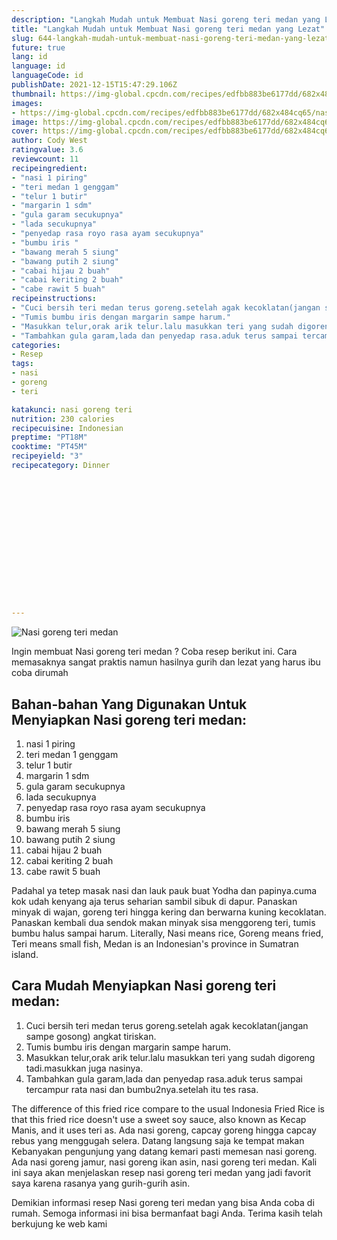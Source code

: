 ```yaml
---
description: "Langkah Mudah untuk Membuat Nasi goreng teri medan yang Lezat"
title: "Langkah Mudah untuk Membuat Nasi goreng teri medan yang Lezat"
slug: 644-langkah-mudah-untuk-membuat-nasi-goreng-teri-medan-yang-lezat
future: true
lang: id
language: id
languageCode: id
publishDate: 2021-12-15T15:47:29.106Z 
thumbnail: https://img-global.cpcdn.com/recipes/edfbb883be6177dd/682x484cq65/nasi-goreng-teri-medan-foto-resep-utama.webp
images:
- https://img-global.cpcdn.com/recipes/edfbb883be6177dd/682x484cq65/nasi-goreng-teri-medan-foto-resep-utama.webp
image: https://img-global.cpcdn.com/recipes/edfbb883be6177dd/682x484cq65/nasi-goreng-teri-medan-foto-resep-utama.webp
cover: https://img-global.cpcdn.com/recipes/edfbb883be6177dd/682x484cq65/nasi-goreng-teri-medan-foto-resep-utama.webp
author: Cody West
ratingvalue: 3.6
reviewcount: 11
recipeingredient:
- "nasi 1 piring"
- "teri medan 1 genggam"
- "telur 1 butir"
- "margarin 1 sdm"
- "gula garam secukupnya"
- "lada secukupnya"
- "penyedap rasa royo rasa ayam secukupnya"
- "bumbu iris "
- "bawang merah 5 siung"
- "bawang putih 2 siung"
- "cabai hijau 2 buah"
- "cabai keriting 2 buah"
- "cabe rawit 5 buah"
recipeinstructions:
- "Cuci bersih teri medan terus goreng.setelah agak kecoklatan(jangan sampe gosong) angkat tiriskan."
- "Tumis bumbu iris dengan margarin sampe harum."
- "Masukkan telur,orak arik telur.lalu masukkan teri yang sudah digoreng tadi.masukkan juga nasinya."
- "Tambahkan gula garam,lada dan penyedap rasa.aduk terus sampai tercampur rata nasi dan bumbu2nya.setelah itu tes rasa."
categories:
- Resep
tags:
- nasi
- goreng
- teri

katakunci: nasi goreng teri 
nutrition: 230 calories
recipecuisine: Indonesian
preptime: "PT18M"
cooktime: "PT45M"
recipeyield: "3"
recipecategory: Dinner


     
    
    
    
    
    
    
    
    
    
    
      
    
---
```



![Nasi goreng teri medan](https://img-global.cpcdn.com/recipes/edfbb883be6177dd/682x484cq65/nasi-goreng-teri-medan-foto-resep-utama.webp)

Ingin membuat Nasi goreng teri medan ? Coba resep berikut ini. Cara memasaknya sangat praktis namun hasilnya gurih dan lezat yang harus ibu coba dirumah

<!--inarticleads1-->

## Bahan-bahan Yang Digunakan Untuk Menyiapkan Nasi goreng teri medan:

1. nasi 1 piring
1. teri medan 1 genggam
1. telur 1 butir
1. margarin 1 sdm
1. gula garam secukupnya
1. lada secukupnya
1. penyedap rasa royo rasa ayam secukupnya
1. bumbu iris 
1. bawang merah 5 siung
1. bawang putih 2 siung
1. cabai hijau 2 buah
1. cabai keriting 2 buah
1. cabe rawit 5 buah

Padahal ya tetep masak nasi dan lauk pauk buat Yodha dan papinya.cuma kok udah kenyang aja terus seharian sambil sibuk di dapur. Panaskan minyak di wajan, goreng teri hingga kering dan berwarna kuning kecoklatan. Panaskan kembali dua sendok makan minyak sisa menggoreng teri, tumis bumbu halus sampai harum. Literally, Nasi means rice, Goreng means fried, Teri means small fish, Medan is an Indonesian&#39;s province in Sumatran island. 

<!--inarticleads2-->

## Cara Mudah Menyiapkan Nasi goreng teri medan:

1. Cuci bersih teri medan terus goreng.setelah agak kecoklatan(jangan sampe gosong) angkat tiriskan.
1. Tumis bumbu iris dengan margarin sampe harum.
1. Masukkan telur,orak arik telur.lalu masukkan teri yang sudah digoreng tadi.masukkan juga nasinya.
1. Tambahkan gula garam,lada dan penyedap rasa.aduk terus sampai tercampur rata nasi dan bumbu2nya.setelah itu tes rasa.


The difference of this fried rice compare to the usual Indonesia Fried Rice is that this fried rice doesn&#39;t use a sweet soy sauce, also known as Kecap Manis, and it uses teri as. Ada nasi goreng, capcay goreng hingga capcay rebus yang menggugah selera. Datang langsung saja ke tempat makan Kebanyakan pengunjung yang datang kemari pasti memesan nasi goreng. Ada nasi goreng jamur, nasi goreng ikan asin, nasi goreng teri medan. Kali ini saya akan menjelaskan resep nasi goreng teri medan yang jadi favorit saya karena rasanya yang gurih-gurih asin. 

Demikian informasi  resep Nasi goreng teri medan   yang bisa Anda coba di rumah. Semoga informasi ini bisa bermanfaat bagi Anda. Terima kasih telah berkujung ke web kami
